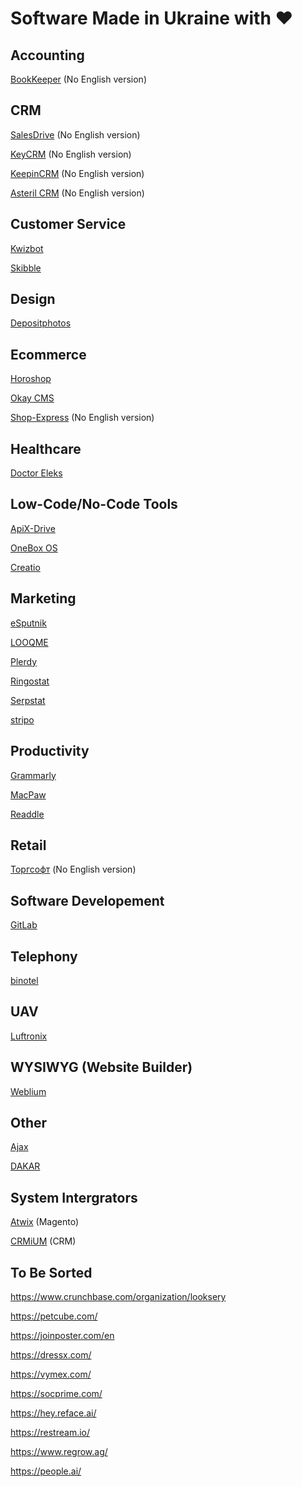 # Software Made in Ukraine with ❤️

## Accounting

[BookKeeper](https://bookkeeper.kiev.ua/) (No English version)

## CRM

[SalesDrive](https://salesdrive.com.ua/) (No English version)

[KeyCRM](https://keycrm.app/) (No English version)

[KeepinCRM](https://keepincrm.com/) (No English version)

[Asteril CRM](https://asteril.com/) (No English version)

## Customer Service

[Kwizbot](https://kwizbot.io/en)

[Skibble](https://skibble.com.ua/)

## Design

[Depositphotos](https://depositphotos.com/)

## Ecommerce

[Horoshop](https://horoshop.eu/)

[Okay CMS](https://okay-cms.com/en)

[Shop-Express](https://shop-express.com.ua/) (No English version)

## Healthcare

[Doctor Eleks](https://doctor.eleks.com/)

## Low-Code/No-Code Tools

[ApiX-Drive](https://apix-drive.com/)

[OneBox OS](https://1b.app/en/)

[Creatio](https://www.creatio.com/)

## Marketing

[eSputnik](https://esputnik.com/en)

[LOOQME](https://looqme.io/)

[Plerdy](https://www.plerdy.com/)

[Ringostat](https://ringostat.com/)

[Serpstat](https://serpstat.com/)

[stripo](https://stripo.email/)

## Productivity

[Grammarly](https://www.grammarly.com/)

[MacPaw](https://macpaw.com/)

[Readdle](https://readdle.com/)

## Retail

[Торгсофт](https://torgsoft.ua/) (No English version)

## Software Developement

[GitLab](https://about.gitlab.com/)

## Telephony

[binotel](https://www.binotel.ua/)

## UAV

[Luftronix](https://luftronix.com/)

## WYSIWYG (Website Builder)

[Weblium](https://weblium.com/)

## Other

[Ajax](https://ajax.systems/)

[DAKAR](https://eleks.com/about-us/our-products/dakar-system/)

## System Intergrators

[Atwix](https://www.atwix.com/) (Magento)

[CRMiUM](https://crmium.com/) (CRM)

## To Be Sorted

https://www.crunchbase.com/organization/looksery

https://petcube.com/

https://joinposter.com/en

https://dressx.com/

https://vymex.com/

https://socprime.com/

https://hey.reface.ai/

https://restream.io/

https://www.regrow.ag/

https://people.ai/